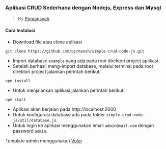 ### Aplikasi CRUD Sederhana dengan Nodejs, Express dan Mysql

> By [Pirmansyah](https://www.pirmansyah.id)

#### Cara Instalasi

- Download file atau clone aplikasi

```
git clone https://github.com/pirmansh/simple-crud-node-js.git
```

- Import database `example` yang ada pada root direktori project aplikasi
- Setelah berhasil meng-import database, melalui terminal pada root direktori project jalankan perintah berikut:

```
npm install
```

- Untuk menjalankan aplikasi jalankan perintah berikut:

```
npm start
```

- Aplikasi akan berjalan pada http://localhost:2000
- Untuk konfigurasi database ada pada folder `simple-crud-node-js/util/database.js`.
- Untuk login ke aplikasi menggunakan email `admin@mail.com` dengan password `admin`.

Template admin menggunakan [Voler](https://github.com/zuramai/voler)
